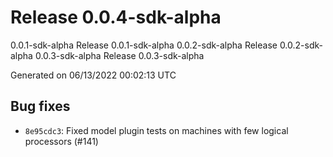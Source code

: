 # Release 0.0.4-sdk-alpha
0.0.1-sdk-alpha Release 0.0.1-sdk-alpha 0.0.2-sdk-alpha Release 0.0.2-sdk-alpha 0.0.3-sdk-alpha Release 0.0.3-sdk-alpha

Generated on 06/13/2022 00:02:13 UTC

## Bug fixes
 - `8e95cdc3`:  Fixed model plugin tests on machines with few logical processors (#141)
